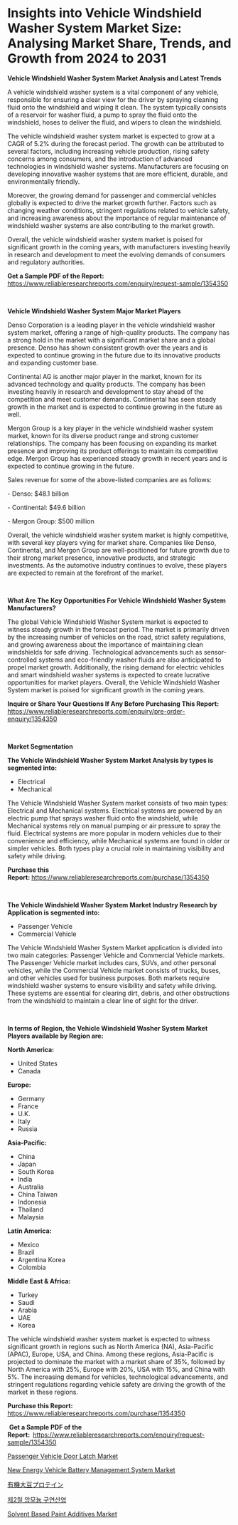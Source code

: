 <p><h1>Insights into Vehicle Windshield Washer System Market Size: Analysing Market Share, Trends, and Growth from 2024 to 2031</h1></p><p><strong>Vehicle Windshield Washer System Market Analysis and Latest Trends</strong></p>
<p><p>A vehicle windshield washer system is a vital component of any vehicle, responsible for ensuring a clear view for the driver by spraying cleaning fluid onto the windshield and wiping it clean. The system typically consists of a reservoir for washer fluid, a pump to spray the fluid onto the windshield, hoses to deliver the fluid, and wipers to clean the windshield.</p><p>The vehicle windshield washer system market is expected to grow at a CAGR of 5.2% during the forecast period. The growth can be attributed to several factors, including increasing vehicle production, rising safety concerns among consumers, and the introduction of advanced technologies in windshield washer systems. Manufacturers are focusing on developing innovative washer systems that are more efficient, durable, and environmentally friendly. </p><p>Moreover, the growing demand for passenger and commercial vehicles globally is expected to drive the market growth further. Factors such as changing weather conditions, stringent regulations related to vehicle safety, and increasing awareness about the importance of regular maintenance of windshield washer systems are also contributing to the market growth.</p><p>Overall, the vehicle windshield washer system market is poised for significant growth in the coming years, with manufacturers investing heavily in research and development to meet the evolving demands of consumers and regulatory authorities.</p></p>
<p><strong>Get a Sample PDF of the Report:&nbsp;</strong> <a href="https://www.reliableresearchreports.com/enquiry/request-sample/1354350">https://www.reliableresearchreports.com/enquiry/request-sample/1354350</a></p>
<p>&nbsp;</p>
<p><strong>Vehicle Windshield Washer System Major Market Players</strong></p>
<p><p>Denso Corporation is a leading player in the vehicle windshield washer system market, offering a range of high-quality products. The company has a strong hold in the market with a significant market share and a global presence. Denso has shown consistent growth over the years and is expected to continue growing in the future due to its innovative products and expanding customer base.</p><p>Continental AG is another major player in the market, known for its advanced technology and quality products. The company has been investing heavily in research and development to stay ahead of the competition and meet customer demands. Continental has seen steady growth in the market and is expected to continue growing in the future as well.</p><p>Mergon Group is a key player in the vehicle windshield washer system market, known for its diverse product range and strong customer relationships. The company has been focusing on expanding its market presence and improving its product offerings to maintain its competitive edge. Mergon Group has experienced steady growth in recent years and is expected to continue growing in the future.</p><p>Sales revenue for some of the above-listed companies are as follows:</p><p>- Denso: $48.1 billion</p><p>- Continental: $49.6 billion</p><p>- Mergon Group: $500 million</p><p>Overall, the vehicle windshield washer system market is highly competitive, with several key players vying for market share. Companies like Denso, Continental, and Mergon Group are well-positioned for future growth due to their strong market presence, innovative products, and strategic investments. As the automotive industry continues to evolve, these players are expected to remain at the forefront of the market.</p></p>
<p>&nbsp;</p>
<p><strong>What Are The Key Opportunities For Vehicle Windshield Washer System Manufacturers?</strong></p>
<p><p>The global Vehicle Windshield Washer System market is expected to witness steady growth in the forecast period. The market is primarily driven by the increasing number of vehicles on the road, strict safety regulations, and growing awareness about the importance of maintaining clean windshields for safe driving. Technological advancements such as sensor-controlled systems and eco-friendly washer fluids are also anticipated to propel market growth. Additionally, the rising demand for electric vehicles and smart windshield washer systems is expected to create lucrative opportunities for market players. Overall, the Vehicle Windshield Washer System market is poised for significant growth in the coming years.</p></p>
<p><strong>Inquire or Share Your Questions If Any Before Purchasing This Report:</strong> <a href="https://www.reliableresearchreports.com/enquiry/pre-order-enquiry/1354350">https://www.reliableresearchreports.com/enquiry/pre-order-enquiry/1354350</a></p>
<p>&nbsp;</p>
<p><strong>Market Segmentation</strong></p>
<p><strong>The Vehicle Windshield Washer System Market Analysis by types is segmented into:</strong></p>
<p><ul><li>Electrical</li><li>Mechanical</li></ul></p>
<p><p>The Vehicle Windshield Washer System market consists of two main types: Electrical and Mechanical systems. Electrical systems are powered by an electric pump that sprays washer fluid onto the windshield, while Mechanical systems rely on manual pumping or air pressure to spray the fluid. Electrical systems are more popular in modern vehicles due to their convenience and efficiency, while Mechanical systems are found in older or simpler vehicles. Both types play a crucial role in maintaining visibility and safety while driving.</p></p>
<p><strong>Purchase this Report:&nbsp;</strong><a href="https://www.reliableresearchreports.com/purchase/1354350">https://www.reliableresearchreports.com/purchase/1354350</a></p>
<p>&nbsp;</p>
<p><strong>The Vehicle Windshield Washer System Market Industry Research by Application is segmented into:</strong></p>
<p><ul><li>Passenger Vehicle</li><li>Commercial Vehicle</li></ul></p>
<p><p>The Vehicle Windshield Washer System Market application is divided into two main categories: Passenger Vehicle and Commercial Vehicle markets. The Passenger Vehicle market includes cars, SUVs, and other personal vehicles, while the Commercial Vehicle market consists of trucks, buses, and other vehicles used for business purposes. Both markets require windshield washer systems to ensure visibility and safety while driving. These systems are essential for clearing dirt, debris, and other obstructions from the windshield to maintain a clear line of sight for the driver.</p></p>
<p>&nbsp;</p>
<p><strong>In terms of Region, the Vehicle Windshield Washer System Market Players available by Region are:</strong></p>
<p>
    <p> <strong> North America: </strong>
        <ul>
            <li>United States</li>
            <li>Canada</li>
        </ul>
        </p> 
    <p> <strong> Europe: </strong>
        <ul>
            <li>Germany</li>
            <li>France</li>
            <li>U.K.</li>
            <li>Italy</li>
            <li>Russia</li>
        </ul>
        </p> 
    <p> <strong> Asia-Pacific: </strong>
        <ul>
            <li>China</li>
            <li>Japan</li>
            <li>South Korea</li>
            <li>India</li>
            <li>Australia</li>
            <li>China Taiwan</li>
            <li>Indonesia</li>
            <li>Thailand</li>
            <li>Malaysia</li>
        </ul>
        </p> 
    <p> <strong> Latin America: </strong>
        <ul>
            <li>Mexico</li>
            <li>Brazil</li>
            <li>Argentina Korea</li>
            <li>Colombia</li>
        </ul>
        </p> 
    <p> <strong> Middle East & Africa: </strong>
        <ul>
            <li>Turkey</li>
            <li>Saudi</li>
            <li>Arabia</li>
            <li>UAE</li>
            <li>Korea</li>
        </ul>
    </p>
    </p>
<p><p>The vehicle windshield washer system market is expected to witness significant growth in regions such as North America (NA), Asia-Pacific (APAC), Europe, USA, and China. Among these regions, Asia-Pacific is projected to dominate the market with a market share of 35%, followed by North America with 25%, Europe with 20%, USA with 15%, and China with 5%. The increasing demand for vehicles, technological advancements, and stringent regulations regarding vehicle safety are driving the growth of the market in these regions.</p></p>
<p><strong>Purchase this Report: </strong><a href="https://www.reliableresearchreports.com/purchase/1354350">https://www.reliableresearchreports.com/purchase/1354350</a></p>
<p>&nbsp;<strong>Get a Sample PDF of the Report:&nbsp;&nbsp;</strong><a href="https://www.reliableresearchreports.com/enquiry/request-sample/1354350">https://www.reliableresearchreports.com/enquiry/request-sample/1354350</a></p>
<p><strong></strong></p>
<p><p><a href="https://github.com/juancolorado15/Market-Research-Report-List-1/blob/main/passenger-vehicle-door-latch-market.md">Passenger Vehicle Door Latch Market</a></p><p><a href="https://github.com/dx0328/Market-Research-Report-List-1/blob/main/new-energy-vehicle-battery-management-system-market.md">New Energy Vehicle Battery Management System Market</a></p><p><a href="https://medium.com/@yvettelesch/%E3%82%AA%E3%83%BC%E3%82%AC%E3%83%8B%E3%83%83%E3%82%AF%E5%A4%A7%E8%B1%86%E3%82%BF%E3%83%B3%E3%83%91%E3%82%AF%E8%B3%AA%E5%B8%82%E5%A0%B4-2031%E5%B9%B4%E3%81%BE%E3%81%A7%E3%81%AE%E6%88%90%E5%8A%9F%E3%81%99%E3%82%8B%E3%83%93%E3%82%B8%E3%83%8D%E3%82%B9%E6%88%A6%E7%95%A5%E3%81%AE%E9%8D%B5-9da9e6b443c9">有機大豆プロテイン</a></p><p><a href="https://medium.com/@henrywheeler53/%ED%8E%98%EB%A6%AD-%EC%95%94%EB%AA%A8%EB%8A%84-%EC%8B%9C%ED%8A%B8%EB%A0%88%EC%9D%B4%ED%8A%B8-%EC%8B%9C%EC%9E%A5-%ED%86%B5%EC%B0%B0-%EC%8B%9C%EC%9E%A5-%EB%8F%99%ED%96%A5-%EC%84%B1%EC%9E%A5-2024%EB%85%84%EB%B6%80%ED%84%B0-2031%EB%85%84%EA%B9%8C%EC%A7%80-%EC%98%88%EC%83%81%EB%90%9C-%EA%B2%BD%ED%96%A5-1fed1749e334">제2철 암모늄 구연산염</a></p><p><a href="https://issuu.com/reportprime-2/docs/solvent-based-paint-additives-market-size-2030.ppt">Solvent Based Paint Additives Market</a></p></p>
